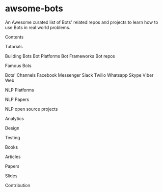 # awsome-bots

An Awesome curated list of Bots' related repos and projects to learn how to use Bots in real world problems. 

Contents

Tutorials

Building Bots 
Bot Platforms
Bot Frameworks
Bot repos

Famous Bots

Bots' Channels 
Facebook Messenger
Slack
Twilio
Whatsapp
Skype
Viber
Web

NLP Platforms

NLP Papers

NLP open source projects

Analytics

Design

Testing

Books

Articles

Papers

Slides

Contribution
